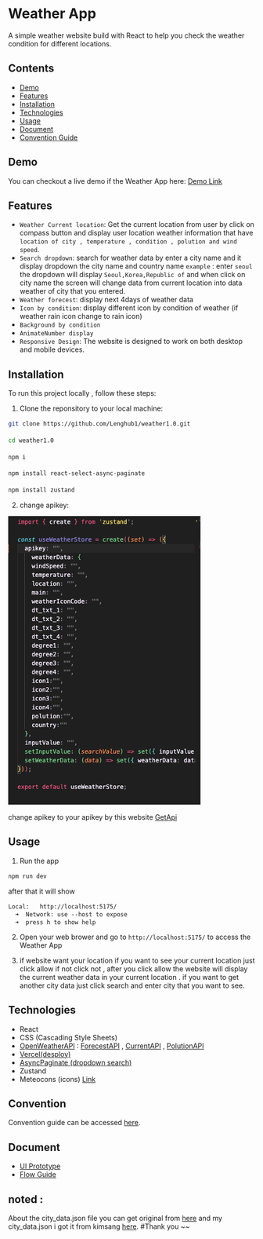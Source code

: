 # Weather App

A simple weather website build with React to help you check the weather condition for different locations.

## Contents

- [Demo](#demo)
- [Features](#features)
- [Installation](#installation)
- [Technologies](#technologies)
- [Usage](#usage)
- [Document](#document)
- [Convention Guide](#convention)

## Demo

You can checkout a live demo if the Weather App here: [Demo Link](https://weather-tourleng.vercel.app/)

## Features

- `Weather Current location`: Get the current location from user by click on compass button 
and display user location weather information that have `location of city , temperature , condition , polution and wind speed`.
-  `Search dropdown`: search for weather data by enter a city name and it display dropdown the city name and country name `example` : enter `seoul` the dropdown will display `Seoul,Korea,Republic of` and when click on city name the screen will change data from current location into data weather of city that you entered.
- `Weather forecest`:  display next 4days of weather data
- `Icon by condition`: display different icon by condition of weather (if weather rain icon change to rain icon) 
- `Background by condition`
- `AnimateNumber display`
- `Responsive Design`: The website is designed to work on both desktop and mobile devices.

## Installation 

To run this project locally , follow these steps:

1. Clone the reponsitory to your local machine:

``` bash
git clone https://github.com/Lenghub1/weather1.0.git

cd weather1.0

npm i

npm install react-select-async-paginate

npm install zustand
```

2. change apikey:

![Apikey](/src/assets/apikeySs.png)

change apikey to your apikey by this website [GetApi](https://home.openweathermap.org/api_keys)

## Usage

1. Run the app

```bash
npm run dev
```
after that it will show
```
Local:   http://localhost:5175/
  ➜  Network: use --host to expose
  ➜  press h to show help
```
2. Open your web brower and go to `http://localhost:5175/` to access the Weather App

3. if website want your location if you want to see your current location just click allow if not click not , after you click allow the website will display the current weather data in your current location . if you want to get another city data just click search and enter city that you want to see.

## Technologies
- React
- CSS (Cascading Style Sheets)
- [OpenWeatherAPI](https://openweathermap.org/api) : [ForecestAPI](https://openweathermap.org/forecast5) , [CurrentAPI](https://openweathermap.org/current) , [PolutionAPI](https://openweathermap.org/api/air-pollution)
- [Vercel(desploy)](https://vercel.com/new)
- [AsyncPaginate (dropdown search)](https://www.npmjs.com/package/react-select-async-paginate)
- Zustand
- Meteocons (icons) [Link](https://bas.dev/work/meteocons)
## Convention
Convention guide can be accessed [here](/document/convention-guide.md).

## Document

- [UI Prototype](https://www.figma.com/file/n2YhbGxZbWdDZsWz0N0YIR/WeatherApp-TourLeng?type=design&node-id=0%3A1&mode=design&t=HEWIbvS7cMvWGwKO-1)
- [Flow Guide]()
## noted :
About the city_data.json file you can get original from [here](http://bulk.openweathermap.org/sample/) and my city_data.json i got it from kimsang [here](https://github.com/anb-hq/CnD_Mok_Kimsang_Weather/tree/main/src/data). #Thank you ~~

